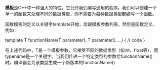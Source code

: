 **模板**是C++中一种强大的特性，它允许我们编写通用的程序。我们可以创建一个单一的函数来处理不同的数据类型，而不需要为每种数据类型都编写一个函数。

函数模板的定义以关键字template开始，后跟模板参数列表，然后是函数定义。例如：

template <typename T>
T functionName(T parameter1, T parameter2, ...)
{
    // code
}

在上述代码中，T是一个模板参数，它接受不同的数据类型（如int、float等），而typename是一个关键字。当我们传递一个特定类型的参数给functionName()时，编译器会为该类型生成一个新版本的functionName()
